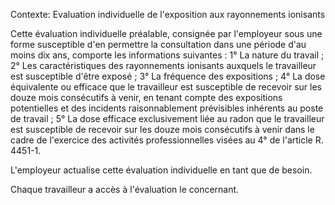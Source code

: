 Contexte: Evaluation individuelle de l'exposition aux rayonnements ionisants

Cette évaluation individuelle préalable, consignée par l'employeur sous une forme susceptible d'en permettre la consultation dans une période d'au moins dix ans, comporte les informations suivantes : 1° La nature du travail ; 2° Les caractéristiques des rayonnements ionisants auxquels le travailleur est susceptible d'être exposé ; 3° La fréquence des expositions ; 4° La dose équivalente ou efficace que le travailleur est susceptible de recevoir sur les douze mois consécutifs à venir, en tenant compte des expositions potentielles et des incidents raisonnablement prévisibles inhérents au poste de travail ; 5° La dose efficace exclusivement liée au radon que le travailleur est susceptible de recevoir sur les douze mois consécutifs à venir dans le cadre de l'exercice des activités professionnelles visées au 4° de l'article R. 4451-1.

L'employeur actualise cette évaluation individuelle en tant que de besoin.

Chaque travailleur a accès à l'évaluation le concernant.